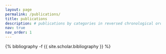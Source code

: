 ```yaml
---
layout: page
permalink: /publications/
title: publications
description: # publications by categories in reversed chronological order. generated by jekyll-scholar.
nav: true
nav_order: 1
---
```


<!-- _pages/publications.md -->
<div class="publications">

{% bibliography -f {{ site.scholar.bibliography }} %}

</div>